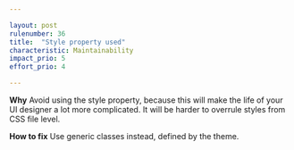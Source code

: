 ```yaml
---

layout: post
rulenumber: 36
title:  "Style property used"
characteristic: Maintainability
impact_prio: 5
effort_prio: 4

---
```


**Why**
Avoid using the style property, because this will make the life of your UI designer a lot more complicated. It will be harder to overrule styles from CSS file level.

**How to fix**
Use generic classes instead, defined by the theme.
